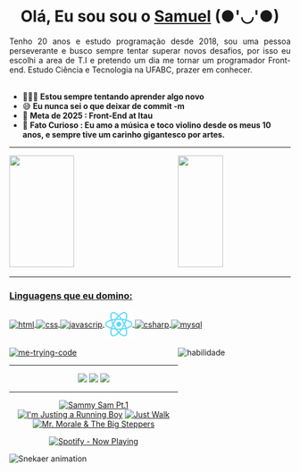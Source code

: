  # <div align="center"> Olá, Eu sou sou o [Samuel](https://itsmesamuel.vercel.app/)  (●'◡'●) </div>


<div align="justify">
 Tenho 20 anos e estudo programação desde 2018, sou uma pessoa perseverante e busco sempre tentar superar novos desafios, por isso eu escolhi a area de T.I e pretendo um dia me tornar um programador Front-end. Estudo Ciência e Tecnologia na UFABC, prazer em conhecer. 


</div>
 <br>

- 👨🏾‍💻 **Estou sempre tentando aprender algo novo**
-  😅 **Eu nunca sei o que deixar de commit -m**
- 🥅 **Meta de 2025 :  Front-End at Itau**
- 🤔 **Fato Curioso : Eu amo a música e toco violino desde os meus 10 anos, e sempre tive um carinho gigantesco por artes.**
<hr>

  <div>
  <a align="left" href="https://github.com/SamuelLuzSantana">
  <img height="200em" width="48%"  src="https://github-readme-stats.vercel.app/api?username=SamuelLuzSantana&show_icons=true&theme=react&include_all_commits=true&count_private=true"/>
  <img align="right" height="200em" width="40%" src="https://github-readme-stats.vercel.app/api/top-langs/?username=SamuelLuzSantana&layout=compact&langs_count=7&theme=react"/>
</div>
<hr>

### Linguagens que eu domino:
<div style="display: inline_block">
 <img align="center" alt="html" height="45" width="50" src="https://i.imgur.com/KV1gB8q.png">
  <img align="center" alt="css" height="45" width="50" src="https://i.imgur.com/fp0FFvi.png">
    <img align="center" alt="javascrip" height="55" width="60" src="https://i.imgur.com/a9vQhJp.png">
      <img align="center" alt="React" height="50" width="50" src="https://raw.githubusercontent.com/devicons/devicon/master/icons/react/react-original.svg"> 
  <img align="center" alt="csharp" height="55" width="60" src="https://i.imgur.com/1T0EP1y.png">
  <img align="center" alt="mysql" height="55" width="55" src="https://i.imgur.com/isEVG2D.png">
  <br><br>
 <img align="right" alt="habilidade" height="230" width="40%" src="https://i.imgur.com/7DlZppt.png">


   <img   alt="me-trying-code" height="230" width="350" src="https://imgur.com/mJ3gKBy.gif">




</div>

<div align="center">
<hr>
 <a href = "mailto:slsamuelluz@gmail.com"><img src="https://img.shields.io/badge/-Gmail-%23333?style=for-the-badge&logo=gmail&logoColor=Black" target="_blank"></a>
 <a href="https://www.linkedin.com/in/samuelluzsantana/" target="_blank"><img src="https://img.shields.io/badge/-LinkedIn-%230077B5?style=for-the-badge&logo=linkedin&logoColor=white" target="_blank"></a> 
 <a href="https://instagram.com/sxwuell" target="_blank"><img src="https://img.shields.io/badge/-Instagram-%23E4405F?style=for-the-badge&logo=instagram&logoColor=white" target="_blank"></a>
<hr>
  
</div>

<div align="center">
 
[![Sammy Sam Pt.1](https://img.shields.io/badge/Sammy%20Sam%20Pt.1-%231DB954.svg?&style=flat-square&logo=spotify&logoColor=white)](https://open.spotify.com/playlist/6te7PjfyIJgPJRbVR2PVkg) [![I'm Justing a Running Boy](https://img.shields.io/badge/I'm%20Justing%20a%20Running%20Boy-%231DB954.svg?&style=flat-square&logo=spotify&logoColor=white)](https://open.spotify.com/playlist/0IPq36X4iESwzOQHV0b0kx) [![Just Walk](https://img.shields.io/badge/Just%20Walk-%231DB954.svg?&style=flat-square&logo=spotify&logoColor=white)](https://open.spotify.com/playlist/2JnsMagwgqCI1B8GGx4GmS) [![Mr. Morale & The Big Steppers](https://img.shields.io/badge/Mr.%20Morale%20%26%20The%20Big%20Steppers-%231DB954.svg?&style=flat-square&logo=spotify&logoColor=white)](https://open.spotify.com/album/79ONNoS4M9tfIA1mYLBYVX)


 [![Spotify - Now Playing](https://sxwuel-spotify-readme.vercel.app/api/spotify)](https://open.spotify.com/user/ut3erivfijyo55y6qnggqcdu9)



</div>

![Snekaer animation](https://github.com/SamuelLuzSantana/SamuelLuzSantana/blob/output/github-user-contribution.svg)







  

